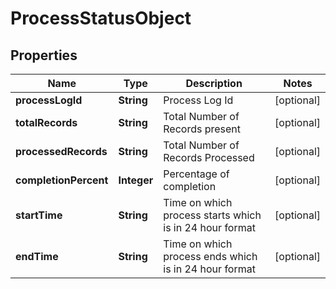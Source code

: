 
# ProcessStatusObject

## Properties
Name | Type | Description | Notes
------------ | ------------- | ------------- | -------------
**processLogId** | **String** | Process Log Id |  [optional]
**totalRecords** | **String** | Total Number of Records present |  [optional]
**processedRecords** | **String** | Total Number of Records Processed |  [optional]
**completionPercent** | **Integer** | Percentage of completion |  [optional]
**startTime** | **String** | Time on which process starts which is in 24 hour format |  [optional]
**endTime** | **String** | Time on which process ends  which is in 24 hour format |  [optional]



